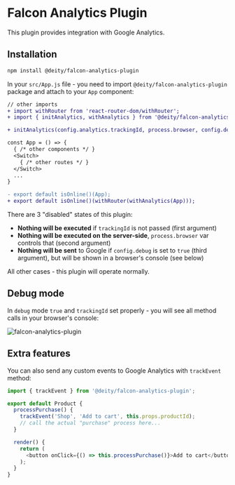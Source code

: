 # Falcon Analytics Plugin

This plugin provides integration with Google Analytics.

## Installation

```bash
npm install @deity/falcon-analytics-plugin
```

In your `src/App.js` file - you need to import `@deity/falcon-analytics-plugin` package and attach to your `App` component:

```diff
// other imports
+ import withRouter from 'react-router-dom/withRouter';
+ import { initAnalytics, withAnalytics } from '@deity/falcon-analytics-plugin';

+ initAnalytics(config.analytics.trackingId, process.browser, config.debug);

const App = () => {
  { /* other components */ }
  <Switch>
    { /* other routes */ }
  </Switch>
  ...
}

- export default isOnline()(App);
+ export default isOnline()(withRouter(withAnalytics(App)));
```

There are 3 "disabled" states of this plugin:

- **Nothing will be executed** if `trackingId` is not passed (first argument)
- **Nothing will be executed on the server-side**, `process.browser` var controls that (second argument)
- **Nothing will be sent** to Google if `config.debug` is set to `true` (third argument), but will be shown in a browser's console (see below)

All other cases - this plugin will operate normally.

## Debug mode

In `debug` mode `true` and `trackingId` set properly - you will see all method
calls in your browser's console:

![falcon-analytics-plugin](https://user-images.githubusercontent.com/1118933/46871259-2c7e6380-ce31-11e8-9f53-7cb90d568b02.png "Browser console view")

## Extra features

You can also send any custom events to Google Analytics with `trackEvent` method:

```javascript
import { trackEvent } from '@deity/falcon-analytics-plugin';

export default Product {
  processPurchase() {
    trackEvent('Shop', 'Add to cart', this.props.productId);
    // call the actual "purchase" process here...
  }

  render() {
    return (
      <button onClick={() => this.processPurchase()}>Add to cart</button>
    );
  }
}
```